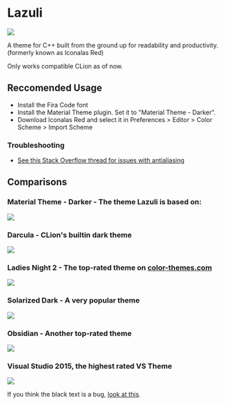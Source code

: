 # Lazuli
![](https://i.imgur.com/cH83ZlI.png)

A theme for C++ built from the ground up for readability and productivity. (formerly known as Iconalas Red)

Only works compatible CLion as of now. 

## Reccomended Usage
- Install the Fira Code font
- Install the Material Theme plugin. Set it to "Material Theme - Darker".
- Download Iconalas Red and select it in Preferences > Editor > Color Scheme > Import Scheme

### Troubleshooting
- [See this Stack Overflow thread for issues with antialiasing](https://superuser.com/questions/614960/how-to-fix-font-anti-aliasing-in-intellij-idea-when-using-high-dpi)

## Comparisons
### Material Theme - Darker - The theme Lazuli is based on:

![](https://i.imgur.com/jIta06L.png)
### Darcula - CLion's builtin dark theme

![](https://i.imgur.com/jo3JyIZ.png)

### Ladies Night 2 - The top-rated theme on [color-themes.com](http://color-themes.com)

![](https://i.imgur.com/IJOAxs9.png)

### Solarized Dark - A very popular theme

![](https://i.imgur.com/0liPBZy.png)

### Obsidian - Another top-rated theme

![](https://i.imgur.com/VtJnrnF.png)

### Visual Studio 2015, the highest rated VS Theme

![](https://i.imgur.com/1MyOFh8.png)

If you think the black text is a bug, [look at this](https://i.imgur.com/VtJnrnF.png).

